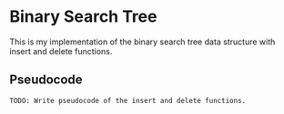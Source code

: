 # Binary Search Tree

This is my implementation of the binary search tree data structure with insert and delete functions.

## Pseudocode

```
TODO: Write pseudocode of the insert and delete functions.
```
